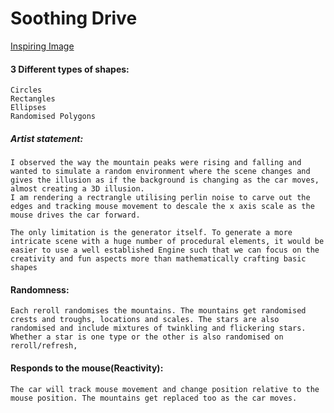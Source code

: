 # Soothing Drive
[Inspiring Image](https://drive.google.com/file/d/1RyLgc2gqcazxEYWZ8bfG-uf8N-V5qOjT/view?usp=sharing)

#### 3 Different types of shapes:
    Circles
    Rectangles
    Ellipses
    Randomised Polygons

##### Artist statement:
    I observed the way the mountain peaks were rising and falling and wanted to simulate a random environment where the scene changes and gives the illusion as if the background is changing as the car moves, almost creating a 3D illusion.
    I am rendering a rectrangle utilising perlin noise to carve out the edges and tracking mouse movement to descale the x axis scale as the mouse drives the car forward.

    The only limitation is the generator itself. To generate a more intricate scene with a huge number of procedural elements, it would be easier to use a well established Engine such that we can focus on the creativity and fun aspects more than mathematically crafting basic shapes

#### Randomness:
    Each reroll randomises the mountains. The mountains get randomised crests and troughs, locations and scales. The stars are also randomised and include mixtures of twinkling and flickering stars. Whether a star is one type or the other is also randomised on reroll/refresh,

#### Responds to the mouse(Reactivity):
    The car will track mouse movement and change position relative to the mouse position. The mountains get replaced too as the car moves.



